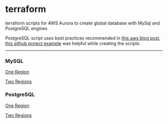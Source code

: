 # terraform
terraform scripts for AWS Aurora to create global database with MySql and PostgreSQL engines


PostgreSQL script uses best practices recommended in [this aws blog post](
https://aws.amazon.com/blogs/database/deploy-an-amazon-aurora-postgresql-db-cluster-with-recommended-best-practices-using-aws-cloudformation/), [this github project example](https://github.com/terraform-aws-modules/terraform-aws-rds-aurora/tree/master/examples/postgresql)
 was helpful while creating the scripts.
 
---

### MySQL

[One Region](https://github.com/mosesmarin/terraform/tree/main/aurora-mysql-global/one-region)

[Two Regions](https://github.com/mosesmarin/terraform/tree/main/aurora-mysql-global/two-regions)

### PostgreSQL

[One Region](https://github.com/mosesmarin/terraform/tree/main/aurora-postgre-global/one-region)

[Two Regions](https://github.com/mosesmarin/terraform/tree/main/aurora-postgre-global/two-regions)

